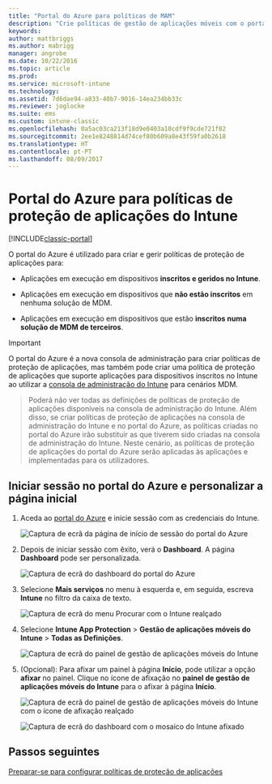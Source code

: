 ```yaml
---
title: "Portal do Azure para políticas de MAM"
description: "Crie políticas de gestão de aplicações móveis com o portal do Azure. As políticas que criar aqui podem ser aplicadas aos dispositivos com ou sem inscrição no Intune."
keywords: 
author: mattbriggs
ms.author: mabrigg
manager: angrobe
ms.date: 10/22/2016
ms.topic: article
ms.prod: 
ms.service: microsoft-intune
ms.technology: 
ms.assetid: 7d6dae94-a833-40b7-9016-14ea234bb33c
ms.reviewer: joglocke
ms.suite: ems
ms.custom: intune-classic
ms.openlocfilehash: 0a5ac03ca213f18d9e0403a10cdf9f9cde721f02
ms.sourcegitcommit: 2ee1e8248814d74cef80b609a8e43f59fa0b2618
ms.translationtype: HT
ms.contentlocale: pt-PT
ms.lasthandoff: 08/09/2017
---
```

# <a name="azure-portal-for-intune-app-protection-policies"></a>Portal do Azure para políticas de proteção de aplicações do Intune

[!INCLUDE[classic-portal](../includes/classic-portal.md)]

O portal do Azure é utilizado para criar e gerir políticas de proteção de aplicações para:

- Aplicações em execução em dispositivos **inscritos e geridos no Intune**.

- Aplicações em execução em dispositivos que **não estão inscritos** em nenhuma solução de MDM.
- Aplicações em execução em dispositivos que estão **inscritos numa solução de MDM de terceiros**.

>[!IMPORTANT]
> O portal do Azure é a nova consola de administração para criar políticas de proteção de aplicações, mas também pode criar uma política de proteção de aplicações que suporte aplicações para dispositivos inscritos no Intune ao utilizar a [consola de administração do Intune](configure-and-deploy-mobile-application-management-policies-in-the-microsoft-intune-console.md) para cenários MDM.

> Poderá não ver todas as definições de políticas de proteção de aplicações disponíveis na consola de administração do Intune. Além disso, se criar políticas de proteção de aplicações na consola de administração do Intune e no portal do Azure, as políticas criadas no portal do Azure irão substituir as que tiverem sido criadas na consola de administração do Intune. Neste cenário, as políticas de proteção de aplicações do portal do Azure serão aplicadas às aplicações e implementadas para os utilizadores.


## <a name="sign-in-to-the-azure-portal-and-customize-your-start-page"></a>Iniciar sessão no portal do Azure e personalizar a página inicial

1.  Aceda ao [portal do Azure](https://portal.azure.com) e inicie sessão com as credenciais do Intune.

    ![Captura de ecrã da página de início de sessão do portal do Azure](../media/AppManagement/AzurePortal_MAMSigninPage.png)

2.  Depois de iniciar sessão com êxito, verá o **Dashboard**. A página **Dashboard** pode ser personalizada.

    ![Captura de ecrã do dashboard do portal do Azure](../media/AppManagement/AzurePortal_MAMStartboard_NoMAM.png)

3.  Selecione **Mais serviços** no menu à esquerda e, em seguida, escreva **Intune** no filtro da caixa de texto.

    ![Captura de ecrã do menu Procurar com o Intune realçado](../media/AppManagement/MAM-Azure-Portal-1.png)

4.  Selecione **Intune App Protection** > **Gestão de aplicações móveis do Intune** > **Todas as Definições**.

    ![Captura de ecrã do painel de gestão de aplicações móveis do Intune](../media/AppManagement/MAM-Azure-Portal-2.png)

5. (Opcional): Para afixar um painel à página **Início**, pode utilizar a opção **afixar** no painel. Clique no ícone de afixação no **painel de gestão de aplicações móveis do Intune** para o afixar à página **Início**.

    ![Captura de ecrã do painel de gestão de aplicações móveis do Intune com o ícone de afixação realçado](../media/AppManagement/AzurePortal_MAM_PinBladeAction.png)

    ![Captura de ecrã do dashboard com o mosaico do Intune afixado](../media/AppManagement/AzurePortal_MAM_Startboard_withMAM.png)

## <a name="next-steps"></a>Passos seguintes
[Preparar-se para configurar políticas de proteção de aplicações](get-ready-to-configure-mobile-app-management-policies-with-microsoft-intune.md)
